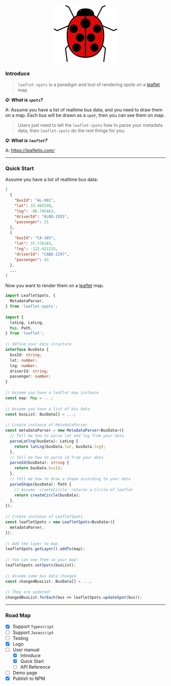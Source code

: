 <p align="center">
  <img width="200" src="https://github.com/liyuanqiu/leaflet-spots/raw/master/assets/logo.svg?sanitize=true">
</p>

### Introduce
> `leaflet-spots` is a paradigm and tool of rendering spots on a [leaflet](https://leafletjs.com/) map.

***Q: What is `spots`?***

A: Assume you have a list of realtime bus data, and you need to draw them on a map. Each bus will be drawn as a `spot`, then you can see them on map.

> Users just need to tell the `leaflet-spots` how to parse your metadata data, then `leaflet-spots` do the rest things for you.

***Q: What is `leaflet`?***

A: https://leafletjs.com/

---

### Quick Start
Assume you have a list of realtime bus data:
```json
[
  {
    "busId": "AL-001",
    "lat": 33.483249,
    "lng": -86.745463,
    "driverId": "ALBD-1935",
    "passenger": 21
  },
  {
    "busId": "CA-103",
    "lat": 37.776183,
    "lng": -122.421233,
    "driverId": "CABD-2297",
    "passenger": 43
  },
  ...
]
```
Now you want to render them on a [leaflet](https://leafletjs.com/) map.
```typescript
import LeafletSpots, {
  MetadataParser,
} from 'leaflet-spots';

import {
  latLng, LatLng,
  Map, Path,
} from 'leaflet';

// define your data structure
interface BusData {
  busId: string;
  lat: number;
  lng: number;
  driverId: string;
  passenger: number;
}

// Assume you have a leaflet map instance
const map: Map = ...;

// Assume you have a list of bus data
const busList: BusData[] = ...;

// Create instance of MetadataParser
const metadataParser = new MetadataParser<BusData>({
  // Tell me how to parse lat and lng from your data
  parseLatlng(busData): LatLng {
    return latLng(busData.lat, busData.lng);
  },
  // Tell me how to parse id from your data
  parseId(busData): string {
    return busData.busId;
  },
  // Tell me how to draw a shape according to your data
  parseShape(busData): Path {
    // Assume `createCircle` returns a Circle of leaflet
    return createCircle(busData);
  },
});

// Create instance of LeafletSpots
const leafletSpots = new LeafletSpots<BusData>({
  metadataParser,
});

// Add the layer to map
leafletSpots.getLayer().addTo(map);

// You can see them in your map!
leafletSpots.setSpots(busList);

// Assume some bus data changed
const changedBusList: BusData[] = ...;

// They are updated!
changedBusList.forEach(bus => leafletSpots.updateSpot(bus));
```

---

### Road Map
- [x] Support `Typescript`
- [ ] Support `Javascript`
- [ ] Testing
- [x] Logo
- [ ] User manual
  - [x] Introduce
  - [x] Quick Start
  - [ ] API Reference
- [ ] Demo page
- [x] Publish to NPM